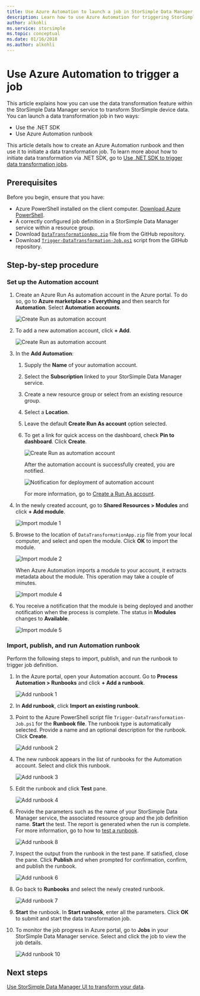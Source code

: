 ```yaml
---
title: Use Azure Automation to launch a job in StorSimple Data Manager
description: Learn how to use Azure Automation for triggering StorSimple Data Manager jobs
author: alkohli
ms.service: storsimple
ms.topic: conceptual
ms.date: 01/16/2018
ms.author: alkohli
---
```


# Use Azure Automation to trigger a job

This article explains how you can use the data transformation feature within the StorSimple Data Manager service to transform StorSimple device data. You can launch a data transformation job in two ways: 

 - Use the .NET SDK
 - Use Azure Automation runbook
 
This article details how to create an Azure Automation runbook and then use it to initiate a data transformation job. To learn more about how to initiate data transformation via .NET SDK, go to [Use .NET SDK to trigger data transformation jobs](storsimple-data-manager-dotnet-jobs.md).

## Prerequisites

Before you begin, ensure that you have:

*	Azure PowerShell installed on the client computer. [Download Azure PowerShell](https://docs.microsoft.com/powershell/azure/azurerm/install-azurerm-ps).
*	A correctly configured job definition in a StorSimple Data Manager service within a resource group.
*	Download  [`DataTransformationApp.zip`](https://github.com/Azure-Samples/storsimple-dotnet-data-manager-get-started/raw/master/Azure%20Automation%20For%20Data%20Manager/DataTransformationApp.zip) file from the GitHub repository. 
*	Download [`Trigger-DataTransformation-Job.ps1`](https://github.com/Azure-Samples/storsimple-dotnet-data-manager-get-started/blob/master/Azure%20Automation%20For%20Data%20Manager/Trigger-DataTransformation-Job.ps1) script from the GitHub repository.

## Step-by-step procedure

### Set up the Automation account

1. Create an Azure Run As automation account in the Azure portal. To do so, go to **Azure marketplace > Everything** and then search for **Automation**. Select **Automation accounts**.

    ![Create Run as automation account](./media/storsimple-data-manager-job-using-automation/search-automation-account1.png)

2. To add a new automation account, click **+ Add**.

    ![Create Run as automation account](./media/storsimple-data-manager-job-using-automation/add-automation-account1.png)

3. In the **Add Automation**:

   1. Supply the **Name** of your automation account.
   2. Select the **Subscription** linked to your StorSimple Data Manager service.
   3. Create a new resource group or select from an existing resource group.
   4. Select a **Location**.
   5. Leave the default **Create Run As account** option selected.
   6. To get a link for quick access on the dashboard, check **Pin to dashboard**. Click **Create**.

      ![Create Run as automation account](./media/storsimple-data-manager-job-using-automation/create-automation-run-as-account.png)
    
      After the automation account is successfully created, you are notified.
    
      ![Notification for deployment of automation account](./media/storsimple-data-manager-job-using-automation/deployment-automation-account-notification1.png)

      For more information, go to [Create a Run As account](../automation/automation-create-runas-account.md).

3. In the newly created account, go to **Shared Resources > Modules** and click **+ Add module**.

    ![Import module 1](./media/storsimple-data-manager-job-using-automation/import-module-1.png)

4. Browse to the location of `DataTransformationApp.zip` file from your local computer, and select and open the module. Click **OK** to import the module.

    ![Import module 2](./media/storsimple-data-manager-job-using-automation/import-module-2.png)

   When Azure Automation imports a module to your account, it extracts metadata about the module. This operation may take a couple of minutes.

   ![Import module 4](./media/storsimple-data-manager-job-using-automation/import-module-4.png)

5. You receive a notification that the module is being deployed and another notification when the process is complete.  The status in **Modules** changes to **Available**.

    ![Import module 5](./media/storsimple-data-manager-job-using-automation/import-module-5.png)

### Import, publish, and run Automation runbook

Perform the following steps to import, publish, and run the runbook to trigger job definition.

1. In the Azure portal, open your Automation account. Go to **Process Automation > Runbooks** and click **+ Add a runbook**.

    ![Add runbook 1](./media/storsimple-data-manager-job-using-automation/add-runbook-1.png)

2. In **Add runbook**, click **Import an existing runbook**.

3. Point to the Azure PowerShell script file `Trigger-DataTransformation-Job.ps1` for the **Runbook file**. The runbook type is automatically selected. Provide a name and an optional description for the runbook. Click **Create**.

    ![Add runbook 2](./media/storsimple-data-manager-job-using-automation/add-runbook-2.png)

4. The new runbook appears in the list of runbooks for the Automation account. Select and click this runbook.

    ![Add runbook 3](./media/storsimple-data-manager-job-using-automation/add-runbook-3.png)

5. Edit the runbook and click **Test** pane.

    ![Add runbook 4](./media/storsimple-data-manager-job-using-automation/add-runbook-4.png)

6. Provide the parameters such as the name of your StorSimple Data Manager service, the associated resource group and the job definition name. **Start** the test. The report is generated when the run is complete. For more information, go to how to [test a runbook](../automation/automation-first-runbook-textual-powershell.md#step-3---test-the-runbook).

    ![Add runbook 8](./media/storsimple-data-manager-job-using-automation/add-runbook-8.png)    

7. Inspect the output from the runbook in the test pane. If satisfied, close the pane. Click **Publish** and when prompted for confirmation, confirm, and publish the runbook.

    ![Add runbook 6](./media/storsimple-data-manager-job-using-automation/add-runbook-6.png)

8. Go back to **Runbooks** and select the newly created runbook.

    ![Add runbook 7](./media/storsimple-data-manager-job-using-automation/add-runbook-7.png)

9. **Start** the runbook. In **Start runbook**, enter all the parameters. Click **OK** to submit and start the data transformation job.

10. To monitor the job progress in Azure portal, go to **Jobs** in your StorSimple Data Manager service. Select and click the job to view the job details.

    ![Add runbook 10](./media/storsimple-data-manager-job-using-automation/add-runbook-10.png)

## Next steps

[Use StorSimple Data Manager UI to transform your data](storsimple-data-manager-ui.md).
